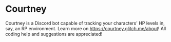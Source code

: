 # Courtney
Courtney is a Discord bot capable of tracking your characters' HP levels in, say, an RP environment. Learn more on https://courtney.glitch.me/about!
All coding help and suggestions are appreciated!
